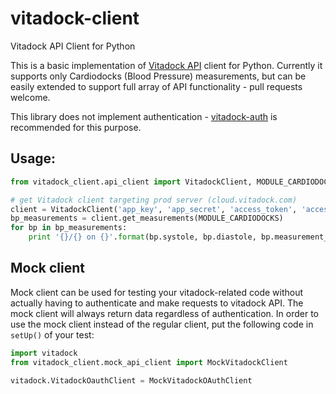# vitadock-client
Vitadock API Client for Python

This is a basic implementation of [Vitadock API](https://github.com/Medisana/vitadock-api/wiki) client for Python.
Currently it supports only Cardiodocks (Blood Pressure) measurements, but can be easily extended to support full array of API functionality - pull requests welcome.

This library does not implement authentication - [vitadock-auth](https://github.com/gkotsis/vitadock-oauth) is recommended for this purpose. 

## Usage:

```python
from vitadock_client.api_client import VitadockClient, MODULE_CARDIODOCKS

# get Vitadock client targeting prod server (cloud.vitadock.com) 
client = VitadockClient('app_key', 'app_secret', 'access_token', 'access_token_secret', test=False)
bp_measurements = client.get_measurements(MODULE_CARDIODOCKS)
for bp in bp_measurements:
    print '{}/{} on {}'.format(bp.systole, bp.diastole, bp.measurement_date)
```

## Mock client

Mock client can be used for testing your vitadock-related code without actually having to authenticate and make requests to vitadock API. 
The mock client will always return data regardless of authentication.
In order to use the mock client instead of the regular client, put the following code in `setUp()` of your test:

```python
import vitadock
from vitadock_client.mock_api_client import MockVitadockClient

vitadock.VitadockOauthClient = MockVitadockOAuthClient
```